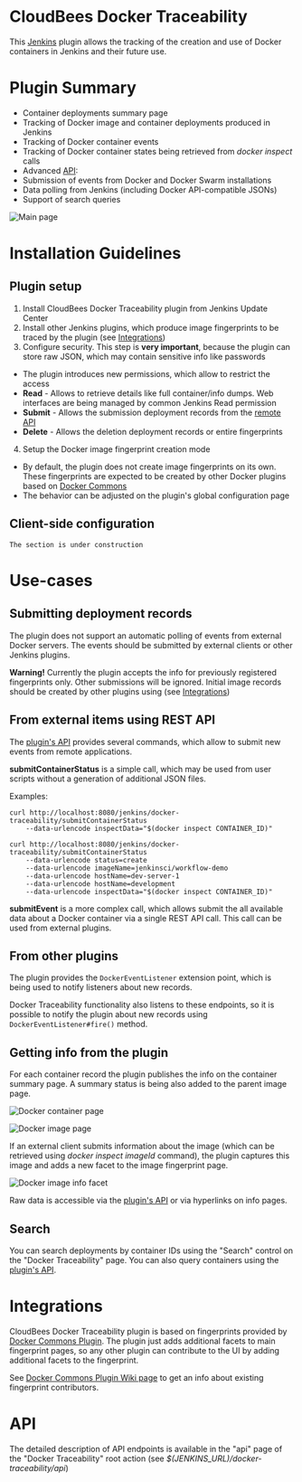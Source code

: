 # CloudBees Docker Traceability

This [Jenkins](http://jenkins-ci.org) plugin allows the tracking of the creation and use of Docker containers in Jenkins and their future use.

# Plugin Summary

* Container deployments summary page
* Tracking of Docker image and container deployments produced in Jenkins
* Tracking of Docker container events
* Tracking of Docker container states being retrieved from *docker inspect* calls
* Advanced [API](#api):
 * Submission of events from Docker and Docker Swarm installations
 * Data polling from Jenkins (including Docker API-compatible JSONs)
 * Support of search queries

 ![Main page](/doc/images/root-action.png)

# Installation Guidelines

## Plugin setup

1. Install CloudBees Docker Traceability plugin from Jenkins Update Center
2. Install other Jenkins plugins, which produce image fingerprints to be traced by the plugin (see [Integrations](#Integrations))
3. Configure security. This step is **very important**, because the plugin can store raw JSON, which may contain sensitive info like passwords
 * The plugin introduces new permissions, which allow to restrict the access
 * **Read** - Allows to retrieve details like full container/info dumps.
      Web interfaces are being managed by common Jenkins Read permission
 * **Submit** - Allows the submission deployment records from the [remote API](#api)
 * **Delete** - Allows the deletion deployment records or entire fingerprints
4. Setup the Docker image fingerprint creation mode
 * By default, the plugin does not create image fingerprints on its own. These fingerprints are expected to be created by other Docker plugins based on [Docker Commons][docker-commons]
  * The behavior can be adjusted on the plugin's global configuration page

## Client-side configuration

```
The section is under construction
```

# Use-cases

## Submitting deployment records

The plugin does not support an automatic polling of events from external Docker servers. The events should be submitted by external clients or other Jenkins plugins.

**Warning!** Currently the plugin accepts the info for previously registered fingerprints only. Other submissions will be ignored. Initial image records should be created by other plugins using (see [Integrations](#Integrations))

From external items using REST API
-----
The [plugin's API](#api) provides several commands, which allow to submit new events from remote applications.

**submitContainerStatus** is a simple call, which may be used from user scripts without a generation of additional JSON files.
 
Examples:
```
curl http://localhost:8080/jenkins/docker-traceability/submitContainerStatus 
    --data-urlencode inspectData="$(docker inspect CONTAINER_ID)"
 
curl http://localhost:8080/jenkins/docker-traceability/submitContainerStatus 
    --data-urlencode status=create
    --data-urlencode imageName=jenkinsci/workflow-demo
    --data-urlencode hostName=dev-server-1
    --data-urlencode hostName=development
    --data-urlencode inspectData="$(docker inspect CONTAINER_ID)"
```

**submitEvent** is a more complex call, which allows submit the all available data about a Docker container via a single REST API call. This call can be used from external plugins.

From other plugins
-----
The plugin provides the <code>DockerEventListener</code> extension point, which is being used to notify listeners about new records.

Docker Traceability functionality also listens to these endpoints, so it is possible to notify the plugin about new records using <code>DockerEventListener#fire()</code> method.

## Getting info from the plugin

For each container record the plugin publishes the info on the container summary page. A summary status is being also added to the parent image page.

![Docker container page](/doc/images/container-page.png)

![Docker image page](/doc/images/image-page.png)

If an external client submits information about the image (which can be retrieved using *docker inspect imageId* command), the plugin captures this image and adds a new facet to the image fingerprint page.

![Docker image info facet](/doc/images/docker-image-facet.png)

Raw data is accessible via the [plugin's API](#api) or via hyperlinks on info pages.

## Search

You can search deployments by container IDs using the "Search" control on the "Docker Traceability" page. You can also query containers using the [plugin's API](#api).

# Integrations

CloudBees Docker Traceability plugin is based on fingerprints provided by [Docker Commons Plugin][docker-commons]. The plugin just adds additional  facets to main fingerprint pages, so any other plugin can contribute to the UI by adding additional facets to the fingerprint.

See [Docker Commons Plugin Wiki page][docker-commons] to get an info about existing fingerprint contributors.

# API

The detailed description of API endpoints is available in the "api" page of the "Docker Traceability" root action (see *$(JENKINS_URL)/docker-traceability/api*)

[docker-commons]: https://wiki.jenkins-ci.org/display/JENKINS/Docker+Commons+Plugin
